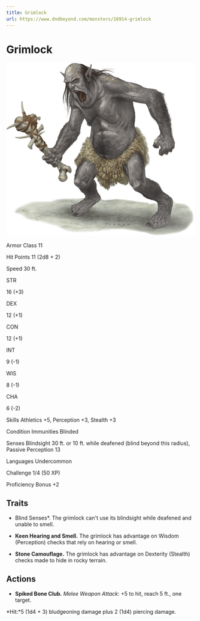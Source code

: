 ```yaml
---
title: Grimlock
url: https://www.dndbeyond.com/monsters/16914-grimlock
---
```


# Grimlock

![Grimlock](grimlock.png)

Armor Class
11

Hit Points
11
(2d8 + 2)

Speed
30 ft.

STR

16
(+3)

DEX

12
(+1)

CON

12
(+1)

INT

9
(-1)

WIS

8
(-1)

CHA

6
(-2)

Skills
Athletics +5, Perception +3, Stealth +3

Condition Immunities
Blinded

Senses
Blindsight 30 ft. or 10 ft. while deafened (blind beyond this radius), Passive Perception 13

Languages
Undercommon

Challenge
1/4 (50 XP)

Proficiency Bonus
+2

## Traits

* Blind Senses*. The grimlock can't use its blindsight while deafened and unable to smell.

* **Keen Hearing and Smell.** The grimlock has advantage on Wisdom (Perception) checks that rely on hearing or smell.

* **Stone Camouflage.** The grimlock has advantage on Dexterity (Stealth) checks made to hide in rocky terrain.

## Actions

* **Spiked Bone Club.** *Melee Weapon Attack:* +5 to hit, reach 5 ft., one target.

*Hit:*5 (1d4 + 3) bludgeoning damage plus 2 (1d4) piercing damage.